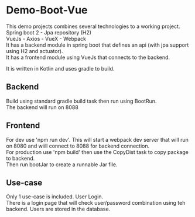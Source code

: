 # Demo-Boot-Vue
This demo projects combines several technologies to a working project.
Spring boot 2 - Jpa repository (H2)  
VueJs - Axios - VueX - Webpack  
It has a backend module in spring boot that defines an api (with jpa support using H2 and actuator).  
It has a frontend module using VueJs that connects to the backend.  

It is written in Kotlin and uses gradle to build.

## Backend
Build using standard gradle build task then run using BootRun.  
The backend will run on 8088

## Frontend
For dev use 'npm run dev'. This will start a webpack dev server that will run on 8080 and wiill connect to 8088 for backend connection.  
For production use 'npm build' then use the CopyDist task to copy package to backend.  
Then run bootJar to create a runnable Jar file.

## Use-case
Only 1 use-case is included. User Login.  
There is a login page that will check user/password combination using teh backend.
Users are stored in the database.